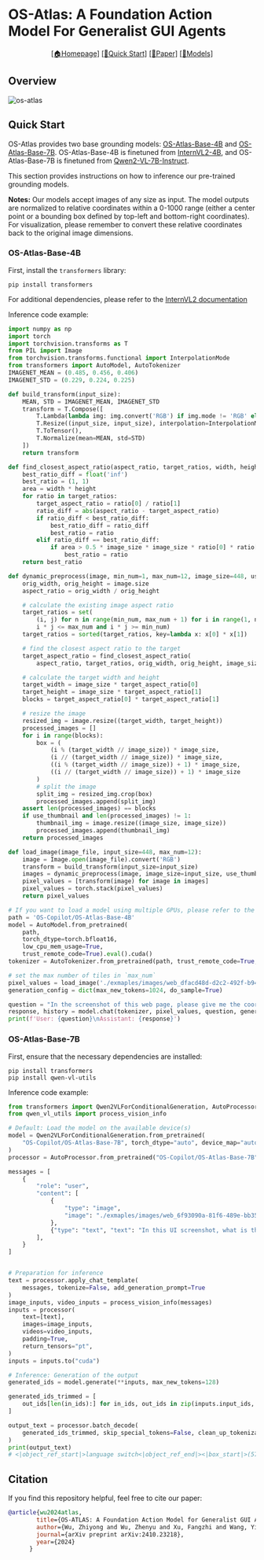 # OS-Atlas: A Foundation Action Model For Generalist GUI Agents

<div align="center">

[\[🏠Homepage\]](https://osatlas.github.io) [\[🚀Quick Start\]](#quick-start) [\[📝Paper\]](https://arxiv.org/abs/2410.23218) [\[🤗Models\]](https://huggingface.co/collections/OS-Copilot/os-atlas-67246e44003a1dfcc5d0d045) 

</div>

## Overview
![os-atlas](https://github.com/user-attachments/assets/cf2ee020-5e15-4087-9a7e-75cc43662494)

<!-- ## TODO List
- [] 
- [ ]
- [ ]
- [ ] -->

## Quick Start
OS-Atlas provides two base grounding models: [OS-Atlas-Base-4B](https://huggingface.co/OS-Copilot/OS-Atlas-Base-4B) and [OS-Atlas-Base-7B](https://huggingface.co/OS-Copilot/OS-Atlas-Base-7B). OS-Atlas-Base-4B is finetuned from [InternVL2-4B](https://huggingface.co/OpenGVLab/InternVL2-4B), and OS-Atlas-Base-7B is finetuned from [Qwen2-VL-7B-Instruct](https://huggingface.co/Qwen/Qwen2-VL-7B-Instruct).

This section provides instructions on how to inference our pre-trained grounding models.

**Notes:** Our models accept images of any size as input. The model outputs are normalized to relative coordinates within a 0-1000 range (either a center point or a bounding box defined by top-left and bottom-right coordinates). For visualization, please remember to convert these relative coordinates back to the original image dimensions.

### OS-Atlas-Base-4B
First, install the `transformers` library:
```
pip install transformers
```
For additional dependencies, please refer to the [InternVL2 documentation](https://internvl.readthedocs.io/en/latest/get_started/installation.html)

Inference code example:
```python
import numpy as np
import torch
import torchvision.transforms as T
from PIL import Image
from torchvision.transforms.functional import InterpolationMode
from transformers import AutoModel, AutoTokenizer
IMAGENET_MEAN = (0.485, 0.456, 0.406)
IMAGENET_STD = (0.229, 0.224, 0.225)

def build_transform(input_size):
    MEAN, STD = IMAGENET_MEAN, IMAGENET_STD
    transform = T.Compose([
        T.Lambda(lambda img: img.convert('RGB') if img.mode != 'RGB' else img),
        T.Resize((input_size, input_size), interpolation=InterpolationMode.BICUBIC),
        T.ToTensor(),
        T.Normalize(mean=MEAN, std=STD)
    ])
    return transform

def find_closest_aspect_ratio(aspect_ratio, target_ratios, width, height, image_size):
    best_ratio_diff = float('inf')
    best_ratio = (1, 1)
    area = width * height
    for ratio in target_ratios:
        target_aspect_ratio = ratio[0] / ratio[1]
        ratio_diff = abs(aspect_ratio - target_aspect_ratio)
        if ratio_diff < best_ratio_diff:
            best_ratio_diff = ratio_diff
            best_ratio = ratio
        elif ratio_diff == best_ratio_diff:
            if area > 0.5 * image_size * image_size * ratio[0] * ratio[1]:
                best_ratio = ratio
    return best_ratio

def dynamic_preprocess(image, min_num=1, max_num=12, image_size=448, use_thumbnail=False):
    orig_width, orig_height = image.size
    aspect_ratio = orig_width / orig_height

    # calculate the existing image aspect ratio
    target_ratios = set(
        (i, j) for n in range(min_num, max_num + 1) for i in range(1, n + 1) for j in range(1, n + 1) if
        i * j <= max_num and i * j >= min_num)
    target_ratios = sorted(target_ratios, key=lambda x: x[0] * x[1])

    # find the closest aspect ratio to the target
    target_aspect_ratio = find_closest_aspect_ratio(
        aspect_ratio, target_ratios, orig_width, orig_height, image_size)

    # calculate the target width and height
    target_width = image_size * target_aspect_ratio[0]
    target_height = image_size * target_aspect_ratio[1]
    blocks = target_aspect_ratio[0] * target_aspect_ratio[1]

    # resize the image
    resized_img = image.resize((target_width, target_height))
    processed_images = []
    for i in range(blocks):
        box = (
            (i % (target_width // image_size)) * image_size,
            (i // (target_width // image_size)) * image_size,
            ((i % (target_width // image_size)) + 1) * image_size,
            ((i // (target_width // image_size)) + 1) * image_size
        )
        # split the image
        split_img = resized_img.crop(box)
        processed_images.append(split_img)
    assert len(processed_images) == blocks
    if use_thumbnail and len(processed_images) != 1:
        thumbnail_img = image.resize((image_size, image_size))
        processed_images.append(thumbnail_img)
    return processed_images

def load_image(image_file, input_size=448, max_num=12):
    image = Image.open(image_file).convert('RGB')
    transform = build_transform(input_size=input_size)
    images = dynamic_preprocess(image, image_size=input_size, use_thumbnail=True, max_num=max_num)
    pixel_values = [transform(image) for image in images]
    pixel_values = torch.stack(pixel_values)
    return pixel_values

# If you want to load a model using multiple GPUs, please refer to the `Multiple GPUs` section.
path = 'OS-Copilot/OS-Atlas-Base-4B'
model = AutoModel.from_pretrained(
    path,
    torch_dtype=torch.bfloat16,
    low_cpu_mem_usage=True,
    trust_remote_code=True).eval().cuda()
tokenizer = AutoTokenizer.from_pretrained(path, trust_remote_code=True, use_fast=False)

# set the max number of tiles in `max_num`
pixel_values = load_image('./exmaples/images/web_dfacd48d-d2c2-492f-b94c-41e6a34ea99f.png', max_num=6).to(torch.bfloat16).cuda()
generation_config = dict(max_new_tokens=1024, do_sample=True)

question = "In the screenshot of this web page, please give me the coordinates of the element I want to click on according to my instructions(with point).\n\"'Champions League' link\""
response, history = model.chat(tokenizer, pixel_values, question, generation_config, history=None, return_history=True)
print(f'User: {question}\nAssistant: {response}')
```


### OS-Atlas-Base-7B
First, ensure that the necessary dependencies are installed:
```
pip install transformers
pip install qwen-vl-utils
```

Inference code example:
```python
from transformers import Qwen2VLForConditionalGeneration, AutoProcessor
from qwen_vl_utils import process_vision_info

# Default: Load the model on the available device(s)
model = Qwen2VLForConditionalGeneration.from_pretrained(
    "OS-Copilot/OS-Atlas-Base-7B", torch_dtype="auto", device_map="auto"
)
processor = AutoProcessor.from_pretrained("OS-Copilot/OS-Atlas-Base-7B")

messages = [
    {
        "role": "user",
        "content": [
            {
                "type": "image",
                "image": "./exmaples/images/web_6f93090a-81f6-489e-bb35-1a2838b18c01.png",
            },
            {"type": "text", "text": "In this UI screenshot, what is the position of the element corresponding to the command \"switch language of current page\" (with bbox)?"},
        ],
    }
]


# Preparation for inference
text = processor.apply_chat_template(
    messages, tokenize=False, add_generation_prompt=True
)
image_inputs, video_inputs = process_vision_info(messages)
inputs = processor(
    text=[text],
    images=image_inputs,
    videos=video_inputs,
    padding=True,
    return_tensors="pt",
)
inputs = inputs.to("cuda")

# Inference: Generation of the output
generated_ids = model.generate(**inputs, max_new_tokens=128)

generated_ids_trimmed = [
    out_ids[len(in_ids):] for in_ids, out_ids in zip(inputs.input_ids, generated_ids)
]

output_text = processor.batch_decode(
    generated_ids_trimmed, skip_special_tokens=False, clean_up_tokenization_spaces=False
)
print(output_text)
# <|object_ref_start|>language switch<|object_ref_end|><|box_start|>(576,12),(592,42)<|box_end|><|im_end|>
```


## Citation
If you find this repository helpful, feel free to cite our paper:
```bibtex
@article{wu2024atlas,
        title={OS-ATLAS: A Foundation Action Model for Generalist GUI Agents},
        author={Wu, Zhiyong and Wu, Zhenyu and Xu, Fangzhi and Wang, Yian and Sun, Qiushi and Jia, Chengyou and Cheng, Kanzhi and Ding, Zichen and Chen, Liheng and Liang, Paul Pu and others},
        journal={arXiv preprint arXiv:2410.23218},
        year={2024}
      }
```
